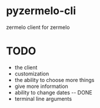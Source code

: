 # pyzermelo-cli
zermelo client for zermelo

# TODO
- the client
- customization
- the ability to choose more things
- give more information
- ability to change dates -- DONE
- terminal line arguments
